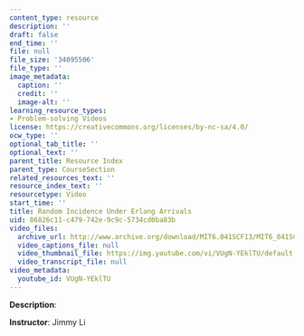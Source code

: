 ```yaml
---
content_type: resource
description: ''
draft: false
end_time: ''
file: null
file_size: '34095506'
file_type: ''
image_metadata:
  caption: ''
  credit: ''
  image-alt: ''
learning_resource_types:
- Problem-solving Videos
license: https://creativecommons.org/licenses/by-nc-sa/4.0/
ocw_type: ''
optional_tab_title: ''
optional_text: ''
parent_title: Resource Index
parent_type: CourseSection
related_resources_text: ''
resource_index_text: ''
resourcetype: Video
start_time: ''
title: Random Incidence Under Erlang Arrivals
uid: 86826c11-c479-742e-9c9c-5734cd0ba83b
video_files:
  archive_url: http://www.archive.org/download/MIT6.041SCF13/MIT6_041SCF13_Random_Incidence_Under_Erlang_Arrivals_300k.mp4
  video_captions_file: null
  video_thumbnail_file: https://img.youtube.com/vi/VUgN-YEklTU/default.jpg
  video_transcript_file: null
video_metadata:
  youtube_id: VUgN-YEklTU
---
```

**Description**:

**Instructor**: Jimmy Li